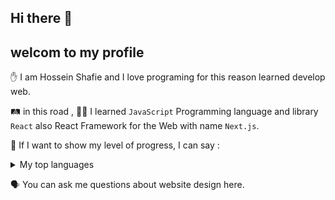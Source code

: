 ## Hi there 👋
## welcom to my profile


✋ I am Hossein Shafie and I love programing for this reason learned develop web.





🛤 in this road , 👨‍💻 I learned ```JavaScript``` Programming language and library ```React``` also React Framework for the Web with name ```Next.js```.





🥳 If I want to show my level of progress, I can say : 


<details>
<summary>My top languages</summary>

| level | framework / programing language |
|-----:|---------------|
|   advanced   |      javascript         |
|  preliminary  |       Node.Js       |
|   advanced   |       React       |
|   mid level   |        Next.Js      |

</details>






🗣 You can ask me questions about website design here.

